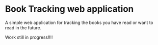 # Book Tracking web application
 A simple web application for tracking the books you have read or want to read in the future.

Work still in progress!!!!

